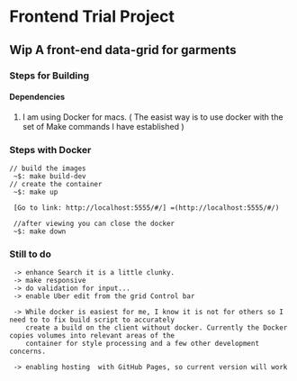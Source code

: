 # Frontend Trial Project 

## Wip  A front-end data-grid for garments

### Steps for Building

#### Dependencies
   1) I am using Docker for macs.
       ( The easist way  is to use docker with the set of Make commands I have established )




### Steps with Docker

    // build the images
     ~$: make build-dev
    // create the container
     ~$: make up

     [Go to link: http://localhost:5555/#/] =(http://localhost:5555/#/)

     //after viewing you can close the docker
     ~$: make down


 ### Still to do

     -> enhance Search it is a little clunky.
     -> make responsive
     -> do validation for input...
     -> enable Uber edit from the grid Control bar

     -> While docker is easiest for me, I know it is not for others so I need to to fix build script to accurately
        create a build on the client without docker. Currently the Docker copies volumes into relevant areas of the
        container for style processing and a few other development concerns.

     -> enabling hosting  with GitHub Pages, so current version will work

